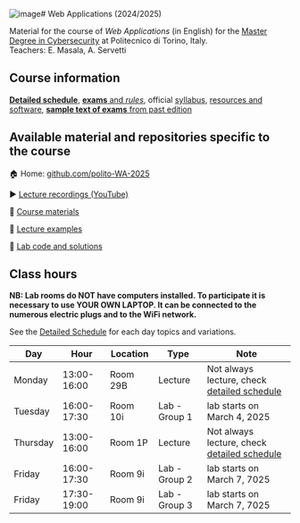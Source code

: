 ![image](https://github.com/user-attachments/assets/ad4f8ff0-3dfc-47c7-bed4-5ed822b4239b)# Web Applications (2024/2025)

Material for the course of _Web Applications_ (in English) for the [Master Degree in Cybersecurity](https://www.polito.it/en/education/master-s-degree-programmes/cybersecurity) at Politecnico di Torino, Italy.  
Teachers: E. Masala, A. Servetti

## Course information

[**Detailed schedule**](/profile/SCHEDULE.md), [**exams** and *rules*](/profile/EXAM.md), official [syllabus](https://didattica.polito.it/pls/portal30/gap.pkg_guide.viewGap?p_cod_ins=01GYOUW&p_a_acc=2025&p_header=S&p_lang=EN&multi=N), [resources and software](/profile/RESOURCES.md), [**sample text of exams** from past edition](https://github.com/polito-WA-2024/.github/blob/main/profile/EXAM.md)

## Available material and repositories specific to the course

:house: Home: [github.com/polito-WA-2025](https://github.com/polito-WA-2025)

:arrow_forward: [Lecture recordings (YouTube)](https://www.youtube.com/playlist?list=PLuZyhAOPm9pNtxSPd9qRvwBEYoDXjqeYQ)

:blue_book: [Course materials](https://github.com/polito-WA-2025/materials)

:beginner: [Lecture examples](https://github.com/polito-WA-2025/wa-weeks)

:eyes: [Lab code and solutions](https://github.com/polito-WA-2025/labs-code)

## Class hours

**NB: Lab rooms do NOT have computers installed. To participate it is necessary to use YOUR OWN LAPTOP. It can be connected to the numerous electric plugs and to the WiFi network.**

See the [Detailed Schedule](/profile/SCHEDULE.md) for each day topics and variations.

| Day      | Hour        | Location | Type          | Note                                                                 |
|----------|-------------|----------|---------------|----------------------------------------------------------------------|
| Monday   | 13:00-16:00 | Room 29B | Lecture       | Not always lecture, check [detailed schedule](/profile/SCHEDULE.md)  |
| Tuesday  | 16:00-17:30 | Room 10i | Lab - Group 1 | lab starts on March 4, 2025                                          |
| Thursday | 13:00-16:00 | Room 1P  | Lecture       | Not always lecture, check [detailed schedule](/profile/SCHEDULE.md)  |
| Friday   | 16:00-17:30 | Room 9i  | Lab - Group 2 | lab starts on March 7, 7025                                          |
| Friday   | 17:30-19:00 | Room 9i  | Lab - Group 3 | lab starts on March 7, 7025                                          |
